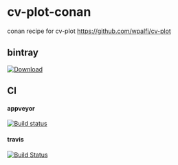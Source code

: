 # cv-plot-conan
conan recipe for cv-plot https://github.com/wpalfi/cv-plot

## bintray
 [ ![Download](https://api.bintray.com/packages/wpalfi/conan/cv-plot%3Awpalfi/images/download.svg) ](https://bintray.com/wpalfi/conan/cv-plot%3Awpalfi/_latestVersion)
 
 ## CI
#### appveyor
[![Build status](https://ci.appveyor.com/api/projects/status/5c5md79v2b5o0g8o/branch/master?svg=true)](https://ci.appveyor.com/project/WernerPalfinger/cv-plot-conan/branch/master)

#### travis
[![Build Status](https://travis-ci.org/wpalfi/cv-plot-conan.svg?branch=master)](https://travis-ci.org/wpalfi/cv-plot-conan)

